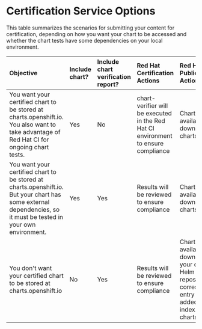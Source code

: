 # Certification Service Options

This table summarizes the scenarios for submitting your content for certification, depending on how you want your chart to be accessed and whether the chart tests have some dependencies on your local environment.



| Objective | Include chart? | Include chart verification report? | Red Hat Certification Actions | Red Hat Publication Actions |
| :--- | :--- | :--- | :--- | :--- |
| You want your certified chart to be stored at charts.openshift.io. You also want to take advantage of Red Hat CI for ongoing chart tests. | Yes | No | chart-verifier will be executed in the Red Hat CI environment to ensure compliance | Chart will be available for download from charts.openshift.io |
| You want your certified chart to be stored at charts.openshift.io. But your chart has some external dependencies, so it must be tested in your own environment. | Yes | Yes | Results will be reviewed to ensure compliance | Chart will be available for download from charts.openshift.io |
| You don't want your  certified chart to be stored at charts.openshift.io | No | Yes | Results will be reviewed to ensure compliance | Chart will be available for download from your designated Helm chart repository. A corresponding entry will be added to the index.yaml at charts.openshift.io |



